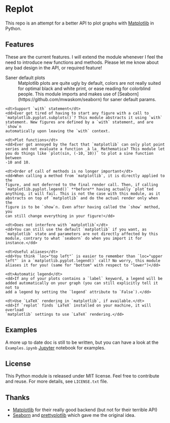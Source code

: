 Replot
======


This repo is an attempt for a better API to plot graphs with
[Matplotlib](http://matplotlib.org/) in Python.

## Features

These are the current features. I will extend the module whenever I feel the
need to introduce new functions and methods. Please let me know about any bad
design in the API, or required feature!

<dl>
    <dt>Saner default plots</dt>
    <dd>Matplotlib plots are quite ugly by default, colors are not really
    suited for optimal black and white print, or ease reading for colorblind
    people. This module imports and makes use of
    [Seaborn](https://github.com/mwaskom/seaborn) for saner default params.</dd>

    <dt>Support `with` statement</dt>
    <dd>Ever got tired of having to start any figure with a call to
    `matplotlib.pyplot.subplots()`? This module abstracts it using `with`
    statement. New figures are defined by a `with` statement, and are `show`n
    automatically upon leaving the `with` context.

    <dt>Plot functions</dt>
    <dd>Ever got annoyed by the fact that `matplotlib` can only plot point
    series and not evaluate a function _à la_ Mathematica? This module let
    you do things like `plot(sin, (-10, 10))` to plot a sine function between
    -10 and 10.

    <dt>Order of call of methods is no longer important</dt>
    <dd>When calling a method from `matplotlib`, it is directly applied to the
    figure, and not deferred to the final render call. Then, if calling
    `matplotlib.pyplot.legend()` **before** having actually `plot`ted
    anything, it will fail. This is not the case with this module, as it
    abstracts on top of `matplotlib` and do the actual render only when the
    figure is to be `show`n. Even after having called the `show` method, you
    can still change everything in your figure!</dd>

    <dt>Does not interfere with `matplotlib`</dt>
    <dd>You can still use the default `matplotlib` if you want, as
    `matplotlib` state and parameters are not directly affected by this
    module, contrary to what `seaborn` do when you import it for
    instance.</dd>

    <dt>Useful aliases</dt>
    <dd>You think `loc="top left"` is easier to remember than `loc="upper
    left"` in a `matplotlib.pyplot.legend()` call? No worry, this module
    aliases it for you! (same for "bottom" with respect to "lower")</dd>

    <dt>Automatic legend</dt>
    <dd>If any of your plots contains a `label` keyword, a legend will be
    added automatically on your graph (you can still explicitly tell it not to
    add a legend by setting the `legend` attribute to `False`).</dd>

    <dt>Use `LaTeX` rendering in `matplotlib`, if available.</dt>
    <dd>If `replot` finds `LaTeX` installed on your machine, it will overload
    `matplotlib` settings to use `LaTeX` rendering.</dd>
</dl>


## Examples

A more up to date doc is still to be written, but you can have a look at the
`Examples.ipynb` [Jupyter](https://github.com/jupyter/notebook/) notebook for
examples.


## License

This Python module is released under MIT license. Feel free to contribute and
reuse. For more details, see `LICENSE.txt` file.


## Thanks

* [Matplotlib](http://matplotlib.org/) for their really good backend (but
  not for their terrible API)
* [Seaborn](https://github.com/mwaskom/seaborn) and
  [prettyplotlib](http://blog.olgabotvinnik.com/prettyplotlib/) which gave me
  the original idea.
